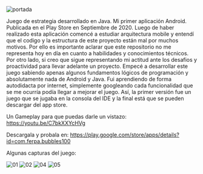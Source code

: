 ![portada](https://user-images.githubusercontent.com/100050838/192935417-6c347ea7-660b-4d34-b9f4-1b40ca7b59fb.png)

Juego de estrategia desarrollado en Java. Mi primer aplicación Android. Publicada en el Play Store en Septiembre de 2020. 
Luego de haber realizado esta aplicación comencé a estudiar arquitectura mobile y entendí que el codigo y la estructura de este proyecto están mal por muchos motivos. Por ello es importante aclarar que este repositorio no me representa hoy en día en cuanto a habilidades y conocimientos técnicos. Por otro lado, si creo que sigue representando mi actitud ante los desafios y proactividad para llevar adelante un proyecto.
Empecé a desarrollar este juego sabiendo apenas algunos fundamentos lógicos de programación y absolutamente nada de Android y Java. Fui aprendiendo de forma autodidacta por internet, simplemente googleando cada funcionalidad que se me ocurría podía llegar a mejorar el juego. Así, la primer versión fue un juego que se jugaba en la consola del IDE y la final está que se pueden descargar del app store.

Un Gameplay para que puedas darle un vistazo: https://youtu.be/C7bkXXYcHVg

Descargala y probala en: https://play.google.com/store/apps/details?id=com.ferpa.bubbles100

Algunas capturas del juego:

![01](https://user-images.githubusercontent.com/100050838/192935487-a2f04df7-5f3b-4f6d-b43b-4824a4e8605d.jpg)
![02](https://user-images.githubusercontent.com/100050838/192935488-4263678d-5ab0-4674-9fc3-35f7ff41ad6b.jpg)
![04](https://user-images.githubusercontent.com/100050838/192935490-5e2cc264-6d76-41a8-a253-32370d3555ec.jpg)
![05](https://user-images.githubusercontent.com/100050838/192935485-918f9ee4-3b90-40e8-a54c-f9c45dc4b2eb.jpg)

